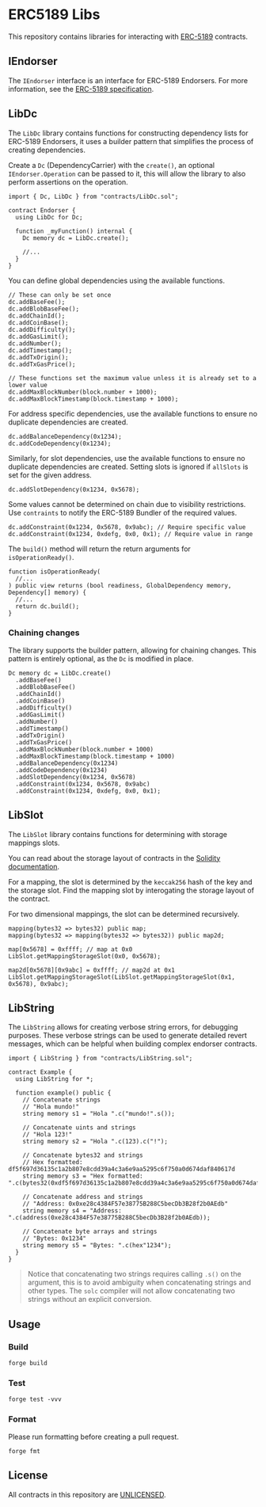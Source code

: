 # ERC5189 Libs

This repository contains libraries for interacting with [ERC-5189](https://eips.ethereum.org/EIPS/eip-5189) contracts.

## IEndorser

The `IEndorser` interface is an interface for ERC-5189 Endorsers.
For more information, see the [ERC-5189 specification](https://eips.ethereum.org/EIPS/eip-5189).

## LibDc

The `LibDc` library contains functions for constructing dependency lists for ERC-5189 Endorsers, it uses a builder pattern that simplifies the process of creating dependencies.

Create a `Dc` (DependencyCarrier) with the `create()`, an optional `IEndorser.Operation` can be passed to it, this will allow the library to also perform assertions on the operation.

```solidity
import { Dc, LibDc } from "contracts/LibDc.sol";

contract Endorser {
  using LibDc for Dc;

  function _myFunction() internal {
    Dc memory dc = LibDc.create();

    //...
  }
}
```

You can define global dependencies using the available functions.

```solidity
// These can only be set once
dc.addBaseFee();
dc.addBlobBaseFee();
dc.addChainId();
dc.addCoinBase();
dc.addDifficulty();
dc.addGasLimit();
dc.addNumber();
dc.addTimestamp();
dc.addTxOrigin();
dc.addTxGasPrice();

// These functions set the maximum value unless it is already set to a lower value
dc.addMaxBlockNumber(block.number + 1000);
dc.addMaxBlockTimestamp(block.timestamp + 1000);
```

For address specific dependencies, use the available functions to ensure no duplicate dependencies are created.

```solidity
dc.addBalanceDependency(0x1234);
dc.addCodeDependency(0x1234);
```

Similarly, for slot dependencies, use the available functions to ensure no duplicate dependencies are created. Setting slots is ignored if `allSlots` is set for the given address.

```solidity
dc.addSlotDependency(0x1234, 0x5678);
```

Some values cannot be determined on chain due to visibility restrictions. Use `contraints` to notify the ERC-5189 Bundler of the required values.

```solidity
dc.addConstraint(0x1234, 0x5678, 0x9abc); // Require specific value
dc.addConstraint(0x1234, 0xdefg, 0x0, 0x1); // Require value in range
```

The `build()` method will return the return arguments for `isOperationReady()`.

```solidity
function isOperationReady(
  //...
) public view returns (bool readiness, GlobalDependency memory, Dependency[] memory) {
  //...
  return dc.build();
}
```

### Chaining changes

The library supports the builder pattern, allowing for chaining changes. This pattern is entirely optional, as the `Dc` is modified in place.

```solidity
Dc memory dc = LibDc.create()
  .addBaseFee()
  .addBlobBaseFee()
  .addChainId()
  .addCoinBase()
  .addDifficulty()
  .addGasLimit()
  .addNumber()
  .addTimestamp()
  .addTxOrigin()
  .addTxGasPrice()
  .addMaxBlockNumber(block.number + 1000)
  .addMaxBlockTimestamp(block.timestamp + 1000)
  .addBalanceDependency(0x1234)
  .addCodeDependency(0x1234)
  .addSlotDependency(0x1234, 0x5678)
  .addConstraint(0x1234, 0x5678, 0x9abc)
  .addConstraint(0x1234, 0xdefg, 0x0, 0x1);
```

## LibSlot

The `LibSlot` library contains functions for determining with storage mappings slots.

You can read about the storage layout of contracts in the [Solidity documentation](https://docs.soliditylang.org/en/latest/internals/layout_in_storage.html).

For a mapping, the slot is determined by the `keccak256` hash of the key and the storage slot. Find the mapping slot by interogating the storage layout of the contract.

For two dimensional mappings, the slot can be determined recursively.

```solidity
mapping(bytes32 => bytes32) public map;
mapping(bytes32 => mapping(bytes32 => bytes32)) public map2d;

map[0x5678] = 0xffff; // map at 0x0
LibSlot.getMappingStorageSlot(0x0, 0x5678);

map2d[0x5678][0x9abc] = 0xffff; // map2d at 0x1
LibSlot.getMappingStorageSlot(LibSlot.getMappingStorageSlot(0x1, 0x5678), 0x9abc);
```

## LibString

The `LibString` allows for creating verbose string errors, for debugging purposes. These verbose strings can be used to generate detailed revert messages, which can be helpful when building complex endorser contracts.

```solidity
import { LibString } from "contracts/LibString.sol";

contract Example {
  using LibString for *;

  function example() public {
    // Concatenate strings
    // "Hola mundo!"
    string memory s1 = "Hola ".c("mundo!".s());

    // Concatenate uints and strings
    // "Hola 123!"
    string memory s2 = "Hola ".c(123).c("!");

    // Concatenate bytes32 and strings
    // Hex formatted: df5f697d36135c1a2b807e8cdd39a4c3a6e9aa5295c6f750a0d674daf840617d
    string memory s3 = "Hex formatted: ".c(bytes32(0xdf5f697d36135c1a2b807e8cdd39a4c3a6e9aa5295c6f750a0d674daf840617d));

    // Concatenate address and strings
    // "Address: 0x0xe28c4384F57e38775B288C5becDb3B28f2b0AEdb"
    string memory s4 = "Address: ".c(address(0xe28c4384F57e38775B288C5becDb3B28f2b0AEdb));

    // Concatenate byte arrays and strings
    // "Bytes: 0x1234"
    string memory s5 = "Bytes: ".c(hex"1234");
  }
}
```

> Notice that concatenating two strings requires calling `.s()` on the argument, this is to avoid ambiguity when concatenating strings and other types. The `solc` compiler will not allow concatenating two strings without an explicit conversion.

## Usage

### Build

```shell
forge build
```

### Test

```shell
forge test -vvv
```

### Format

Please run formatting before creating a pull request.

```shell
forge fmt
```

## License

All contracts in this repository are [UNLICENSED](./LICENSE).
